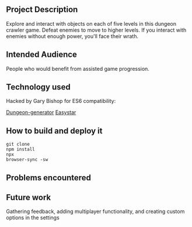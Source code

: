 <h2> Project Description </h2>

Explore and interact with objects on each of five levels in this dungeon crawler game. Defeat enemies to move to higher levels. If you interact with enemies without enough power, you'll face their wrath. 

<h2> Intended Audience </h2>

People who would benefit from assisted game progression.

<h2> Technology used </h2>
<p>Hacked by Gary Bishop for ES6 compatibility:</p>
<a href="https://github.com/domasx2/dungeon-generator">Dungeon-generator</a>
<a href="https://github.com/prettymuchbryce/easystarjs">Easystar</a>


<h2> How to build and deploy it </h2>

<code>git clone</code>
<br>
<code>npm install</code>
<br>
<code>npx browser-sync -sw</code>

<h2> Problems encountered </h2>

<h2> Future work </h2>
Gathering feedback, adding multiplayer functionality, and creating custom options in the settings
